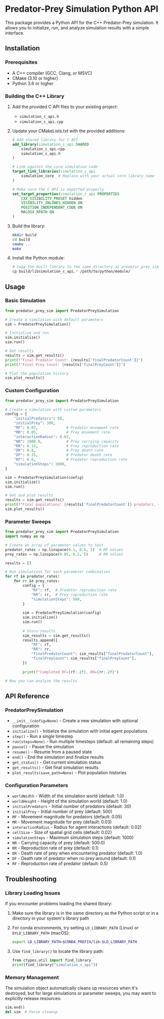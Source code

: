 # Predator-Prey Simulation Python API

This package provides a Python API for the C++ Predator-Prey simulation. It allows you to initialize, run, and analyze simulation results with a simple interface.

## Installation

### Prerequisites
- A C++ compiler (GCC, Clang, or MSVC)
- CMake (3.10 or higher)
- Python 3.6 or higher

### Building the C++ Library

1. Add the provided C API files to your existing project:
   - `simulation_c_api.h`
   - `simulation_c_api.cpp`

2. Update your CMakeLists.txt with the provided additions:
   ```cmake
   # Add shared library for C API
   add_library(simulation_c_api SHARED
       simulation_c_api.cpp
       simulation_c_api.h
   )
   
   # Link against the core simulation code
   target_link_libraries(simulation_c_api
       simulation_core  # Replace with your actual core library name
   )
   
   # Make sure the C API is exported properly
   set_target_properties(simulation_c_api PROPERTIES
       CXX_VISIBILITY_PRESET hidden
       VISIBILITY_INLINES_HIDDEN ON
       POSITION_INDEPENDENT_CODE ON
       MACOSX_RPATH ON
   )
   ```

3. Build the library:
   ```bash
   mkdir build
   cd build
   cmake ..
   make
   ```

4. Install the Python module:
   ```bash
   # Copy the built library to the same directory as predator_prey_sim.py
   cp build/libsimulation_c_api.* /path/to/python/module/
   ```

## Usage

### Basic Simulation

```python
from predator_prey_sim import PredatorPreySimulation

# Create a simulation with default parameters
sim = PredatorPreySimulation()

# Initialize and run
sim.initialize()
sim.run()

# Get results
results = sim.get_results()
print(f"Final Predator Count: {results['finalPredatorCount']}")
print(f"Final Prey Count: {results['finalPreyCount']}")

# Plot the population history
sim.plot_results()
```

### Custom Configuration

```python
from predator_prey_sim import PredatorPreySimulation

# Create a simulation with custom parameters
config = {
    "initialPredators": 50,
    "initialPrey": 300,
    "MF": 0.07,             # Predator movement rate
    "MR": 0.05,             # Prey movement rate
    "interactionRadius": 0.03,
    "NR": 1000.0,           # Prey carrying capacity
    "RR": 0.15,             # Prey reproduction rate
    "DR": 0.8,              # Prey death rate
    "DF": 0.15,             # Predator death rate
    "RF": 0.6,              # Predator reproduction rate
    "simulationSteps": 2000,
}

sim = PredatorPreySimulation(config)
sim.initialize()
sim.run()

# Get and plot results
results = sim.get_results()
print(f"Final populations: {results['finalPredatorCount']} predators, {results['finalPreyCount']} prey")
sim.plot_results()
```

### Parameter Sweeps

```python
from predator_prey_sim import PredatorPreySimulation
import numpy as np

# Create an array of parameter values to test
predator_rates = np.linspace(0.1, 0.9, 5)  # RF values
prey_rates = np.linspace(0.05, 0.2, 5)     # RR values

results = []

# Run simulations for each parameter combination
for rf in predator_rates:
    for rr in prey_rates:
        config = {
            "RF": rf,  # Predator reproduction rate
            "RR": rr,  # Prey reproduction rate
            "simulationSteps": 500,
        }
        
        sim = PredatorPreySimulation(config)
        sim.initialize()
        sim.run()
        
        # Store results
        sim_results = sim.get_results()
        results.append({
            "RF": rf,
            "RR": rr,
            "finalPredatorCount": sim_results["finalPredatorCount"],
            "finalPreyCount": sim_results["finalPreyCount"],
        })
        
        print(f"Completed RF={rf:.2f}, RR={rr:.2f}")

# Now you can analyze the results
```

## API Reference

### PredatorPreySimulation

- `__init__(config=None)` - Create a new simulation with optional configuration
- `initialize()` - Initialize the simulation with initial agent populations
- `step()` - Run a single timestep
- `run(steps=None)` - Run multiple timesteps (default: all remaining steps)
- `pause()` - Pause the simulation
- `resume()` - Resume from a paused state
- `end()` - End the simulation and finalize results
- `get_status()` - Get current simulation status
- `get_results()` - Get final simulation results
- `plot_results(save_path=None)` - Plot population histories

### Configuration Parameters

- `worldWidth` - Width of the simulation world (default: 1.0)
- `worldHeight` - Height of the simulation world (default: 1.0)
- `initialPredators` - Initial number of predators (default: 30)
- `initialPrey` - Initial number of prey (default: 500)
- `MF` - Movement magnitude for predators (default: 0.05)
- `MR` - Movement magnitude for prey (default: 0.03)
- `interactionRadius` - Radius for agent interactions (default: 0.02)
- `cellSize` - Size of spatial grid cells (default: 0.02)
- `simulationSteps` - Maximum simulation steps (default: 1000)
- `NR` - Carrying capacity of prey (default: 500.0)
- `RR` - Reproduction rate of prey (default: 0.1)
- `DR` - Death rate of prey when encountering predator (default: 1.0)
- `DF` - Death rate of predator when no prey around (default: 0.1)
- `RF` - Reproduction rate of predator (default: 0.5)

## Troubleshooting

### Library Loading Issues

If you encounter problems loading the shared library:

1. Make sure the library is in the same directory as the Python script or in a directory in your system's library path
2. For conda environments, try setting `LD_LIBRARY_PATH` (Linux) or `DYLD_LIBRARY_PATH` (macOS):
   ```bash
   export LD_LIBRARY_PATH=$CONDA_PREFIX/lib:$LD_LIBRARY_PATH
   ```

3. Use `find_library()` to locate the library path:
   ```python
   from ctypes.util import find_library
   print(find_library("simulation_c_api"))
   ```

### Memory Management

The simulation object automatically cleans up resources when it's destroyed, but for large simulations or parameter sweeps, you may want to explicitly release resources:

```python
sim.end()
del sim  # Force cleanup
```